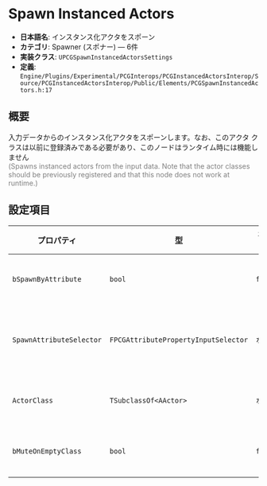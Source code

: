 # Spawn Instanced Actors

- **日本語名**: インスタンス化アクタをスポーン
- **カテゴリ**: Spawner (スポナー) — 6件
- **実装クラス**: `UPCGSpawnInstancedActorsSettings`
- **定義**: `Engine/Plugins/Experimental/PCGInterops/PCGInstancedActorsInterop/Source/PCGInstancedActorsInterop/Public/Elements/PCGSpawnInstancedActors.h:17`

## 概要

入力データからのインスタンス化アクタをスポーンします。なお、このアクタ クラスは以前に登録済みである必要があり、このノードはランタイム時には機能しません<br><span style='color:gray'>(Spawns instanced actors from the input data. Note that the actor classes should be previously registered and that this node does not work at runtime.)</span>

## 設定項目


| プロパティ | 型 | 初期値 | 説明 |
| --- | --- | --- | --- |
| `bSpawnByAttribute` | `bool` | `false` | 入力属性でスポーンするアクタクラスを切り替えるか。 |
| `SpawnAttributeSelector` | `FPCGAttributePropertyInputSelector` | なし | アクタクラスを示す属性のセレクタ。`bSpawnByAttribute` 有効時に使用します。 |
| `ActorClass` | `TSubclassOf<AActor>` | なし | 属性を使わない場合にスポーンする固定アクタクラス。 |
| `bMuteOnEmptyClass` | `bool` | `false` | 属性が空などでクラス未指定のポイントがあっても警告を抑制します。 |
